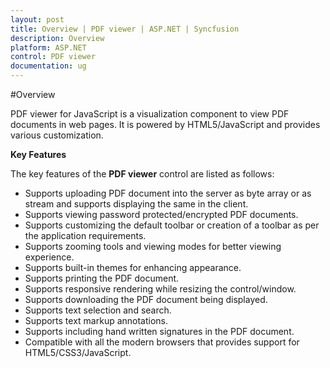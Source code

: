```yaml
---
layout: post
title: Overview | PDF viewer | ASP.NET | Syncfusion
description: Overview
platform: ASP.NET
control: PDF viewer
documentation: ug
---
```


#Overview

PDF viewer for JavaScript is a visualization component to view PDF documents in web pages. It is powered by HTML5/JavaScript and provides various customization.


**Key Features**

The key features of the **PDF viewer** control are listed as follows:

* Supports uploading PDF document into the server as byte array or as stream and supports displaying the same in the client.
* Supports viewing password protected/encrypted PDF documents.
* Supports customizing the default toolbar or creation of a toolbar as per the application requirements.
* Supports zooming tools and viewing modes for better viewing experience.
* Supports built-in themes for enhancing appearance.
* Supports printing the PDF document.
* Supports responsive rendering while resizing the control/window.
* Supports downloading the PDF document being displayed.
* Supports text selection and search.
* Supports text markup annotations.
* Supports including hand written signatures in the PDF document.
* Compatible with all the modern browsers that provides support for HTML5/CSS3/JavaScript.

